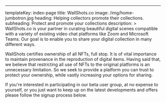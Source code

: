 ---
templateKey: index-page
title: WallShots.co
image: /img/home-jumbotron.jpg
heading: Helping collectors promote their collections.
subheading: Protect and promote your collections
description: >
  WallShots.co is your partner in curating beautiful digital scenes compatible with
  a variety of existing video chat platforms like Zoom and Microsoft Teams.  Our goal is 
  to enable you to share your digital collection in many different ways.  

  WallShots certifies ownership of all NFTs, full stop.  It is of vital 
  importance to maintain provenance in the reproduction of digital 
  items.  Having said that, we believe that restricting all use of NFTs to the original platforms
  is an unnecessary limitation.  So we seek to provide a platform you can trust to protect your
  ownership, while vastly increasing your options for sharing. 

  If you're interested in participating in our beta user group, at no 
  expense to yourself, or you just want to keep up on the latest developments 
  and offers please follow the signup process below. 
